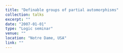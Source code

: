 ```yaml
---
title: "Definable groups of partial automorphisms"
collection: talks
excerpt: ""
date: "2007-01-01"
type: "Logic seminar"
venue: ""
location: "Notre Dame, USA"
link: ""
---
```


